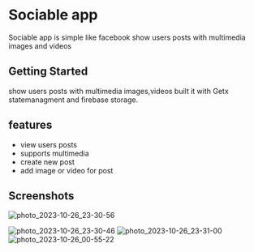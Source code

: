 # Sociable app

Sociable app is simple like facebook show users posts with multimedia images and videos 

## Getting Started
show users posts with multimedia images,videos built it with Getx statemanagment and firebase storage.

## features

- view users posts
- supports multimedia
- create new post
- add image or video for post

## Screenshots
![photo_2023-10-26_23-30-56](https://github.com/Tareq97-Sy/posts_app/assets/66509973/ee9f0e19-2736-4ba5-b160-065ce96e4a5a)

![photo_2023-10-26_23-30-46](https://github.com/Tareq97-Sy/posts_app/assets/66509973/24a7c83e-624c-4d50-a93b-2564e5fd7787)
![photo_2023-10-26_23-31-00](https://github.com/Tareq97-Sy/posts_app/assets/66509973/bfa30867-0d21-4035-8dae-b527b09b7540)
![photo_2023-10-26_00-55-22](https://github.com/Tareq97-Sy/posts_app/assets/66509973/cbf74be3-d9b0-4459-9b53-2b59dfac642b)
